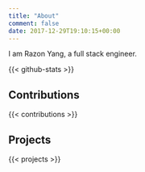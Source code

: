 ```yaml
---
title: "About"
comment: false
date: 2017-12-29T19:10:15+00:00
---
```


I am Razon Yang, a full stack engineer.

<!--more-->

{{< github-stats >}}

## Contributions

{{< contributions >}}

## Projects

{{< projects >}}
